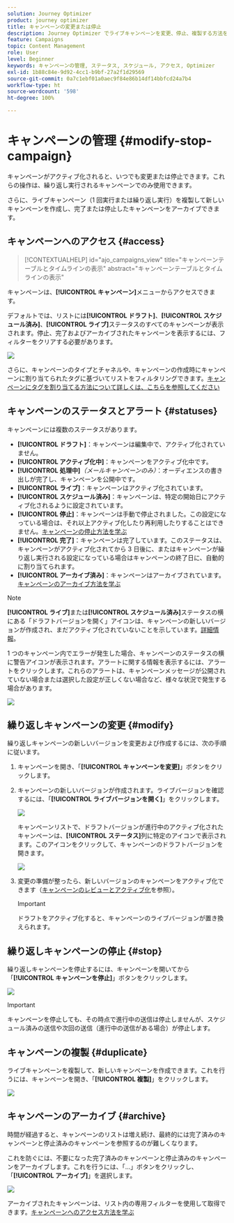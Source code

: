 ```yaml
---
solution: Journey Optimizer
product: journey optimizer
title: キャンペーンの変更または停止
description: Journey Optimizer でライブキャンペーンを変更、停止、複製する方法を学ぶ
feature: Campaigns
topic: Content Management
role: User
level: Beginner
keywords: キャンペーンの管理, ステータス, スケジュール, アクセス, Optimizer
exl-id: 1b88c84e-9d92-4cc1-b9bf-27a2f1d29569
source-git-commit: 0a7c1ebf01a0aec9f84e86b14df14bbfcd24a7b4
workflow-type: ht
source-wordcount: '598'
ht-degree: 100%

---
```


# キャンペーンの管理 {#modify-stop-campaign}

キャンペーンがアクティブ化されると、いつでも変更または停止できます。これらの操作は、繰り返し実行されるキャンペーンでのみ使用できます。

さらに、ライブキャンペーン（1 回実行または繰り返し実行）を複製して新しいキャンペーンを作成し、完了または停止したキャンペーンをアーカイブできます。

## キャンペーンへのアクセス {#access}

>[!CONTEXTUALHELP]
>id="ajo_campaigns_view"
>title="キャンペーンテーブルとタイムラインの表示"
>abstract="キャンペーンテーブルとタイムラインの表示"

キャンペーンは、**[!UICONTROL キャンペーン]**&#x200B;メニューからアクセスできます。

デフォルトでは、リストには&#x200B;**[!UICONTROL ドラフト]**、**[!UICONTROL スケジュール済み]**、**[!UICONTROL ライブ]**&#x200B;ステータスのすべてのキャンペーンが表示されます。停止、完了およびアーカイブされたキャンペーンを表示するには、フィルターをクリアする必要があります。

![](assets/create-campaign-list.png)

さらに、キャンペーンのタイプとチャネルや、キャンペーンの作成時にキャンペーンに割り当てられたタグに基づいてリストをフィルタリングできます。[キャンペーンにタグを割り当てる方法について詳しくは、こちらを参照してください](create-campaign.md#create)

## キャンペーンのステータスとアラート {#statuses}

キャンペーンには複数のステータスがあります。

* **[!UICONTROL ドラフト]**：キャンペーンは編集中で、アクティブ化されていません。
* **[!UICONTROL アクティブ化中]**：キャンペーンをアクティブ化中です。
* **[!UICONTROL 処理中]***（メールキャンペーンのみ）*：オーディエンスの書き出しが完了し、キャンペーンを公開中です。
* **[!UICONTROL ライブ]**：キャンペーンはアクティブ化されています。
* **[!UICONTROL スケジュール済み]**：キャンペーンは、特定の開始日にアクティブ化されるように設定されています。
* **[!UICONTROL 停止]**：キャンペーンは手動で停止されました。この設定になっている場合は、それ以上アクティブ化したり再利用したりすることはできません。[キャンペーンの停止方法を学ぶ](modify-stop-campaign.md#stop)
* **[!UICONTROL 完了]**：キャンペーンは完了しています。このステータスは、キャンペーンがアクティブ化されてから 3 日後に、またはキャンペーンが繰り返し実行される設定になっている場合はキャンペーンの終了日に、自動的に割り当てられます。
* **[!UICONTROL アーカイブ済み]**：キャンペーンはアーカイブされています。[キャンペーンのアーカイブ方法を学ぶ](modify-stop-campaign.md#archive)

>[!NOTE]
>
>**[!UICONTROL ライブ]**&#x200B;または&#x200B;**[!UICONTROL スケジュール済み]**&#x200B;ステータスの横にある「ドラフトバージョンを開く」アイコンは、キャンペーンの新しいバージョンが作成され、まだアクティブ化されていないことを示しています。[詳細情報](modify-stop-campaign.md#modify)。

1 つのキャンペーン内でエラーが発生した場合、キャンペーンのステータスの横に警告アイコンが表示されます。アラートに関する情報を表示するには、アラートをクリックします。これらのアラートは、キャンペーンメッセージが公開されていない場合または選択した設定が正しくない場合など、様々な状況で発生する場合があります。

![](assets/campaign-alerts.png)

## 繰り返しキャンペーンの変更 {#modify}

繰り返しキャンペーンの新しいバージョンを変更および作成するには、次の手順に従います。

1. キャンペーンを開き、「**[!UICONTROL キャンペーンを変更]**」ボタンをクリックします。

1. キャンペーンの新しいバージョンが作成されます。ライブバージョンを確認するには、「**[!UICONTROL ライブバージョンを開く]**」をクリックします。

   ![](assets/create-campaign-draft.png)

   キャンペーンリストで、ドラフトバージョンが進行中のアクティブ化されたキャンペーンは、**[!UICONTROL ステータス]**&#x200B;列に特定のアイコンで表示されます。このアイコンをクリックして、キャンペーンのドラフトバージョンを開きます。

   ![](assets/create-campaign-edit-list.png)

1. 変更の準備が整ったら、新しいバージョンのキャンペーンをアクティブ化できます（[キャンペーンのレビューとアクティブ化](create-campaign.md#review-activate)を参照）。

   >[!IMPORTANT]
   >
   >ドラフトをアクティブ化すると、キャンペーンのライブバージョンが置き換えられます。

## 繰り返しキャンペーンの停止 {#stop}

繰り返しキャンペーンを停止するには、キャンペーンを開いてから「**[!UICONTROL キャンペーンを停止]**」ボタンをクリックします。

![](assets/create-campaign-stop.png)

>[!IMPORTANT]
>
>キャンペーンを停止しても、その時点で進行中の送信は停止しませんが、スケジュール済みの送信や次回の送信（進行中の送信がある場合）が停止します。

<!-- inbound campaign (inapp): can stop and resume -->

## キャンペーンの複製 {#duplicate}

ライブキャンペーンを複製して、新しいキャンペーンを作成できます。これを行うには、キャンペーンを開き、「**[!UICONTROL 複製]**」をクリックします。

![](assets/create-campaign-duplicate.png)

## キャンペーンのアーカイブ {#archive}

時間が経過すると、キャンペーンのリストは増え続け、最終的には完了済みのキャンペーンと停止済みのキャンペーンを参照するのが難しくなります。

これを防ぐには、不要になった完了済みのキャンペーンと停止済みのキャンペーンをアーカイブします。これを行うには、「...」ボタンをクリックし、「**[!UICONTROL アーカイブ]**」を選択します。

![](assets/create-campaign-archive.png)

アーカイブされたキャンペーンは、リスト内の専用フィルターを使用して取得できます。[キャンペーンへのアクセス方法を学ぶ](get-started-with-campaigns.md#access)
